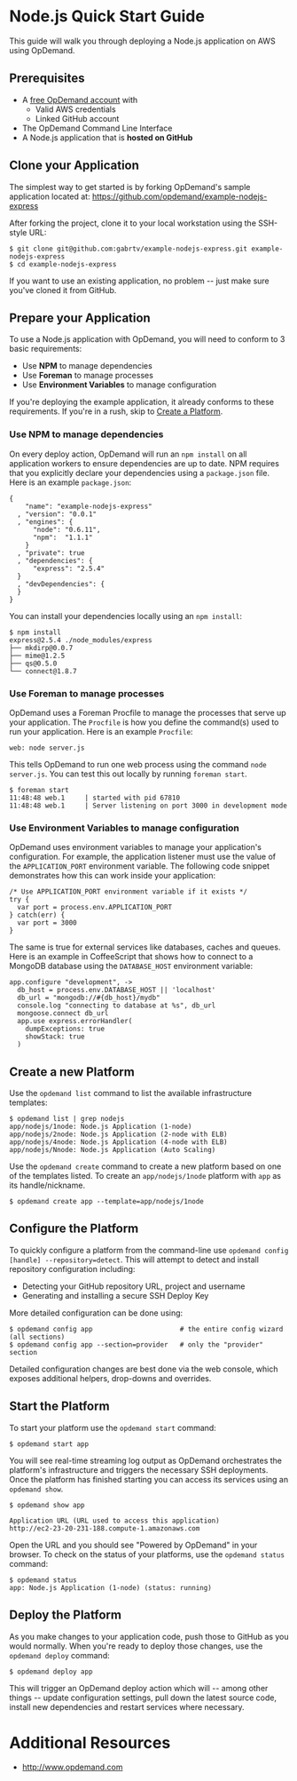 Node.js Quick Start Guide
=========================

This guide will walk you through deploying a Node.js application on AWS using OpDemand.

Prerequisites
--------------
* A [free OpDemand account](https://app.opdemand.com/signup) with
  * Valid AWS credentials
  * Linked GitHub account
* The OpDemand Command Line Interface
* A Node.js application that is **hosted on GitHub**

Clone your Application
----------------------
The simplest way to get started is by forking OpDemand's sample application located at:
<https://github.com/opdemand/example-nodejs-express>

After forking the project, clone it to your local workstation using the SSH-style URL:

    $ git clone git@github.com:gabrtv/example-nodejs-express.git example-nodejs-express
    $ cd example-nodejs-express

If you want to use an existing application, no problem -- just make sure you've cloned it from GitHub.

Prepare your Application
------------------------
To use a Node.js application with OpDemand, you will need to conform to 3 basic requirements:

 * Use **NPM** to manage dependencies
 * Use **Foreman** to manage processes
 * Use **Environment Variables** to manage configuration

If you're deploying the example application, it already conforms to these requirements.  If you're in a rush, skip to [Create a Platform](#create).

### Use NPM to manage dependencies

On every deploy action, OpDemand will run an `npm install` on all application workers to ensure dependencies are up to date.  NPM requires that you explicitly declare your dependencies using a `package.json` file.  Here is an example `package.json`:

	{
    	"name": "example-nodejs-express"
	  , "version": "0.0.1"
	  , "engines": {
	      "node": "0.6.11",
	      "npm":  "1.1.1"
	    }
	  , "private": true
	  , "dependencies": {
	      "express": "2.5.4"
	  }
	  , "devDependencies": {
	  }
	}

You can install your dependencies locally using an `npm install`:

	$ npm install
	express@2.5.4 ./node_modules/express 
	├── mkdirp@0.0.7
	├── mime@1.2.5
	├── qs@0.5.0
	└── connect@1.8.7

### Use Foreman to manage processes

OpDemand uses a Foreman Procfile to manage the processes that serve up your application.  The `Procfile` is how you define the command(s) used to run your application.  Here is an example `Procfile`:

	web: node server.js

This tells OpDemand to run one web process using the command `node server.js`.  You can test this out locally by running `foreman start`.

	$ foreman start
	11:48:48 web.1     | started with pid 67810
	11:48:48 web.1     | Server listening on port 3000 in development mode

### Use Environment Variables to manage configuration

OpDemand uses environment variables to manage your application's configuration.  For example, the application listener must use the value of the `APPLICATION_PORT` environment variable.  The following code snippet demonstrates how this can work inside your application:

	/* Use APPLICATION_PORT environment variable if it exists */
	try {
	  var port = process.env.APPLICATION_PORT
	} catch(err) {
	  var port = 3000
	}

The same is true for external services like databases, caches and queues.  Here is an example in CoffeeScript that shows how to connect to a MongoDB database using the `DATABASE_HOST` environment variable:

	app.configure "development", ->
	  db_host = process.env.DATABASE_HOST || 'localhost'
	  db_url = "mongodb://#{db_host}/mydb"
	  console.log "connecting to database at %s", db_url
	  mongoose.connect db_url
	  app.use express.errorHandler(
	    dumpExceptions: true
	    showStack: true
	  )

Create a new Platform <a id="create"></a>
---------------------
Use the `opdemand list` command to list the available infrastructure templates:

	$ opdemand list | grep nodejs
	app/nodejs/1node: Node.js Application (1-node)
	app/nodejs/2node: Node.js Application (2-node with ELB)
	app/nodejs/4node: Node.js Application (4-node with ELB)
	app/nodejs/Nnode: Node.js Application (Auto Scaling)

Use the `opdemand create` command to create a new platform based on one of the templates listed.  To create an `app/nodejs/1node` platform with `app` as its handle/nickname.

	$ opdemand create app --template=app/nodejs/1node

Configure the Platform
----------------------
To quickly configure a platform from the command-line use `opdemand config [handle] --repository=detect`.  This will attempt to detect and install repository configuration including:

* Detecting your GitHub repository URL, project and username
* Generating and installing a secure SSH Deploy Key

More detailed configuration can be done using:

	$ opdemand config app					   # the entire config wizard (all sections)
	$ opdemand config app --section=provider   # only the "provider" section

Detailed configuration changes are best done via the web console, which exposes additional helpers, drop-downs and overrides.

Start the Platform
------------------
To start your platform use the `opdemand start` command:

	$ opdemand start app
	
You will see real-time streaming log output as OpDemand orchestrates the platform's infrastructure and triggers the necessary SSH deployments.  Once the platform has finished starting you can access its services using an `opdemand show`.

    $ opdemand show app

	Application URL (URL used to access this application)
	http://ec2-23-20-231-188.compute-1.amazonaws.com

Open the URL and you should see "Powered by OpDemand" in your browser.  To check on the status of your platforms, use the `opdemand status` command:

	$ opdemand status
	app: Node.js Application (1-node) (status: running)

Deploy the Platform
----------------------
As you make changes to your application code, push those to GitHub as you would normally.  When you're ready to deploy those changes, use the `opdemand deploy` command:

	$ opdemand deploy app

This will trigger an OpDemand deploy action which will -- among other things -- update configuration settings, pull down the latest source code, install new dependencies and restart services where necessary.


Additional Resources
====================
* <http://www.opdemand.com>


